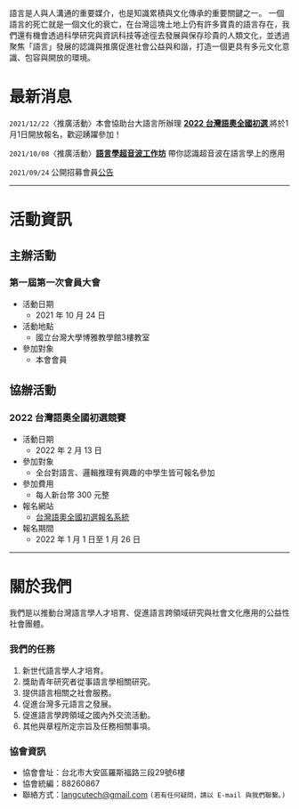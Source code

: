 
語言是人與人溝通的重要媒介，也是知識累積與文化傳承的重要關鍵之一。 
一個語言的死亡就是一個文化的衰亡，在台灣這塊土地上仍有許多寶貴的語言存在，我們還有機會透過科學研究與資訊科技等途徑去發展與保存珍貴的人類文化，並透過聚焦「語言」發展的認識與推廣促進社會公益與和諧，打造一個更具有多元文化意識、包容與開放的環境。



# 最新消息
`2021/12/22`〈推廣活動〉本會協助台大語言所辦理 **[ 2022 台灣語奧全國初選 ](https://lope.linguistics.ntu.edu.tw//ioltw/zh/)** 將於1月1日開放報名，歡迎踴躍參加！  

`2021/10/08`〈推廣活動〉**[語言學超音波工作坊](https://sbs-ntu.github.io/2021-ultrasound-workshop/)** 帶你認識超音波在語言學上的應用  

`2021/09/24` 公開招募會員[公告](/公開招募會員公告.pdf)  



***

# 活動資訊
## 主辦活動
### 第一屆第一次會員大會
- 活動日期
  - 2021 年 10 月 24 日
- 活動地點
  - 國立台灣大學博雅教學館3樓教室 
- 參加對象
  - 本會會員
  
  
## 協辦活動
### 2022 台灣語奧全國初選競賽 
- 活動日期
  - 2022 年 2 月 13 日
- 參加對象
  - 全台對語言、邏輯推理有興趣的中學生皆可報名參加
- 參加費用
  - 每人新台幣 300 元整
- 報名網站
  - [台灣語奧全國初選報名系統](https://reg.ioltw.org/)
- 報名期間 
  - 2022 年 1 月 1 日至 1 月 26 日 




***

# 關於我們

我們是以推動台灣語言學人才培育、促進語言跨領域研究與社會文化應用的公益性社會團體。   

### 我們的任務
1. 新世代語言學人才培育。
2. 獎助青年研究者從事語言學相關研究。
3. 提供語言相關之社會服務。
4. 促進台灣多元語言之發展。
5. 促進語言學跨領域之國內外交流活動。
6. 其他與章程所定宗旨及任務相關事項。

### 協會資訊
- 協會會址：台北市大安區羅斯福路三段29號6樓 
- 協會統編：88260867   
- 聯絡方式：langcutech@gmail.com
`(若有任何疑問，請以 E-mail 與我們聯繫。)`

